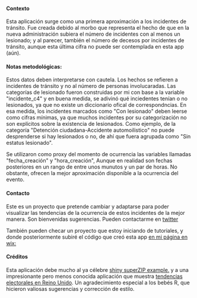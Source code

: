 #### Contexto

Esta aplicación surge como una primera aproximación a los incidentes de tránsito. 
Fue creada debido al morbo que representa el hecho de que en la nueva administración subiera el número de incidentes con al menos un lesionado; y al parecer, también el número de decesos por incidentes de tránsito, aunque esta última cifra no puede
ser contemplada en esta app (aún).

#### Notas metodológicas: 

Estos datos deben interpretarse con cautela. Los hechos se refieren a incidentes de tránsito y no al número de personas involucaradas.
Las categorías de lesionado fueron construidas por mi con base a la variable "incidente_c4" y en buena medida, se adivinó qué inciedentes tenían o no lesionados, ya que no existe un diccionario ofical de correspondncias. En esa medida, los incidentes marcados como "Con lesionado" deben leerse como cifras mínimas, ya que muchos incidentes por su categorización no son explícitos sobre la existencia de lesionados. Como ejemplo, de la categoría 
"Detención ciudadana-Accidente automoilistico" no  puede desprenderse si hay lesionados o no, de ahí que fuera agrupada como "Sin estatus lesionado".

Se utilizaron como proxy del momento de ocurrencia las variables llamadas "fecha_creación" y "hora_creación", Aunque en realidad son fechas posteriores en un rango de entre unos munutos y un par de horas. No obstante, ofrecen la mejor aproximación disponible a la ocurrencia del evento.


#### Contacto

Este es un proyecto que pretende cambiar y adaptarse para poder visualizar las tendencias de la ocurrencia de estos incidentes de la mejor manera. 
Son bienvenidas sugerencias. Pueden contactarme en [twitter](https://twitter.com/Ar_GonTr)

También pueden checar un proyecto que estoy iniciando de tutoriales, y donde posteriormente subiré el código que creó esta app [en mi página en wix:](https://tcargon.wixsite.com/website)


#### Créditos

Esta aplicación debe mucho al ya célebre [shiny superZIP example.](http://shiny.rstudio.com/gallery/superzip-example.html) y a una impresionante pero menos conocida aplicación que muestra [tendencias electorales en Reino Unido](https://cultureofinsight.shinyapps.io/dotmap/).
Un agradecimiento especial a los bebés R, que hicieron valiosas sugerencias y corrección de estilo.
